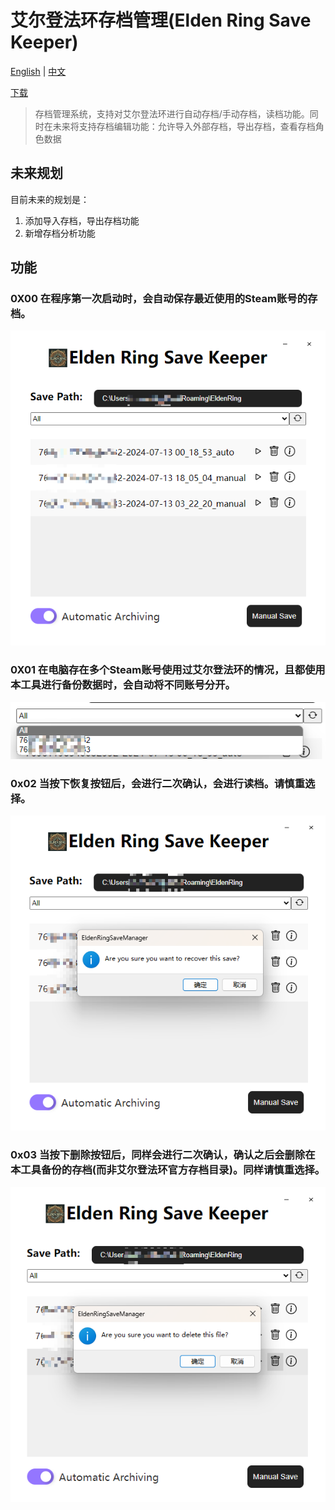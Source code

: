 # 艾尔登法环存档管理(Elden Ring Save Keeper)

[English](README.md) | [中文](README_zh.md)

[下载](https://github.com/0Chencc/EldenRingSaveKeeper/releases/latest)

> 存档管理系统，支持对艾尔登法环进行自动存档/手动存档，读档功能。同时在未来将支持存档编辑功能：允许导入外部存档，导出存档，查看存档角色数据

## 未来规划
目前未来的规划是：

1. 添加导入存档，导出存档功能
2. 新增存档分析功能

## 功能

### 0X00 在程序第一次启动时，会自动保存最近使用的Steam账号的存档。
![](img/main.png)

### 0X01 在电脑存在多个Steam账号使用过艾尔登法环的情况，且都使用本工具进行备份数据时，会自动将不同账号分开。
![](img/userlist.png)

### 0x02 当按下恢复按钮后，会进行二次确认，会进行读档。请慎重选择。
![](img/recover.png)

### 0x03 当按下删除按钮后，同样会进行二次确认，确认之后会删除在本工具备份的存档(而非艾尔登法环官方存档目录)。同样请慎重选择。
![](img/delete.png)


